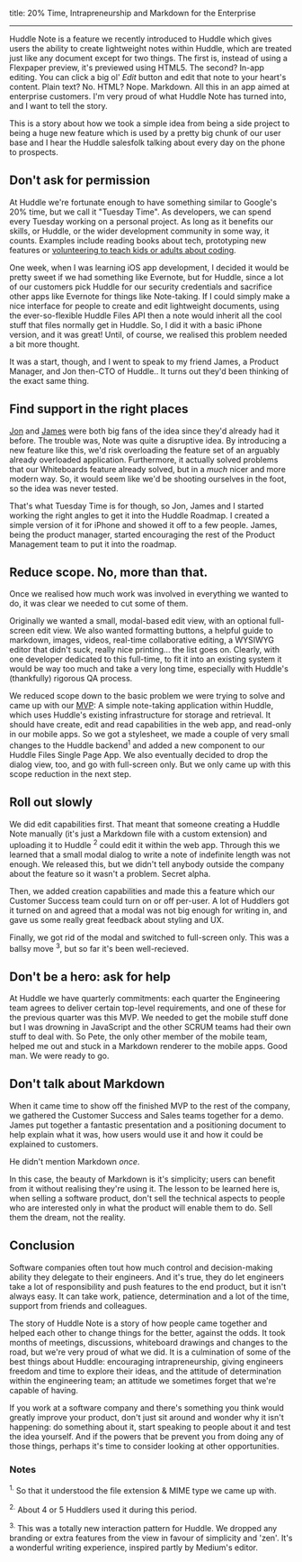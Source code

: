 title: 20% Time, Intrapreneurship and Markdown for the Enterprise

------

Huddle Note is a feature we recently introduced to Huddle which gives users the ability to create lightweight notes within Huddle, which are treated just like any document except for two things. The first is, instead of using a Flexpaper preview, it's previewed using HTML5. The second? In-app editing. You can click a big ol' *Edit* button and edit that note to your heart's content. Plain text? No. HTML? Nope. Markdown. All this in an app aimed at enterprise customers. I'm very proud of what Huddle Note has turned into, and I want to tell the story.

This is a story about how we took a simple idea from being a side project to being a huge new feature which is used by a pretty big chunk of our user base and I hear the Huddle salesfolk talking about every day on the phone to prospects.

## Don't ask for permission

At Huddle we're fortunate enough to have something similar to Google's 20% time, but we call it "Tuesday Time". As developers, we can spend every Tuesday working on a personal project. As long as it benefits our skills, or Huddle, or the wider development community in some way, it counts. Examples include reading books about tech, prototyping new features or [volunteering to teach kids or adults about coding](http://codeclub.org.uk/).

One week, when I was learning iOS app development, I decided it would be pretty sweet if we had something like Evernote, but for Huddle, since a lot of our customers pick Huddle for our security credentials and sacrifice other apps like Evernote for things like Note-taking. If I could simply make a nice interface for people to create and edit lightweight documents, using the ever-so-flexible Huddle Files API then a note would inherit all the cool stuff that files normally get in Huddle. So, I did it with a basic iPhone version, and it was great! Until, of course, we realised this problem needed a bit more thought.

It was a start, though, and I went to speak to my friend James, a Product Manager, and Jon then-CTO of Huddle.. It turns out they'd been thinking of the exact same thing.

## Find support in the right places

[Jon](https://twitter.com/jonathanhowell) and [James](https://twitter.com/jamespipe) were both big fans of the idea since they'd already had it before. The trouble was, Note was quite a disruptive idea. By introducing a new feature like this, we'd risk overloading the feature set of an arguably already overloaded application. Furthermore, it actually solved problems that our Whiteboards feature already solved, but in a *much* nicer and more modern way. So, it would seem like we'd be shooting ourselves in the foot, so the idea was never tested.

That's what Tuesday Time is for though, so Jon, James and I started working the right angles to get it into the Huddle Roadmap. I created a simple version of it for iPhone and showed it off to a few people. James, being the product manager, started encouraging the rest of the Product Management team to put it into the roadmap.

## Reduce scope. No, more than that.

Once we realised how much work was involved in everything we wanted to do, it was clear we needed to cut some of them.

Originally we wanted a small, modal-based edit view, with an optional full-screen edit view. We also wanted formatting buttons, a helpful guide to markdown, images, videos, real-time collaborative editing, a WYSIWYG editor that didn't suck, really nice printing... the list goes on. Clearly, with one developer dedicated to this full-time, to fit it into an existing system it would be way too much and take a very long time, especially with Huddle's (thankfully) rigorous QA process.

We reduced scope down to the basic problem we were trying to solve and came up with our [MVP](http://en.wikipedia.org/wiki/Minimum_viable_product): A simple note-taking application within Huddle, which uses Huddle's existing infrastructure for storage and retrieval. It should have create, edit and read capabilities in the web app, and read-only in our mobile apps. So we got a stylesheet, we made a couple of very small changes to the Huddle backend<sup>1</sup> and added a new component to our Huddle Files Single Page App. We also eventually decided to drop the dialog view, too, and go with full-screen only. But we only came up with this scope reduction in the next step.

## Roll out slowly

We did edit capabilities first. That meant that someone creating a Huddle Note manually (it's just a Markdown file with a custom extension) and uploading it to Huddle <sup>2</sup> could edit it within the web app. Through this we learned that a small modal dialog to write a note of indefinite length was not enough. We released this, but we didn't tell anybody outside the company about the feature so it wasn't a problem. Secret alpha.

Then, we added creation capabilities and made this a feature which our Customer Success team could turn on or off per-user. A lot of Huddlers got it turned on and agreed that a modal was not big enough for writing in, and gave us some really great feedback about styling and UX.

Finally, we got rid of the modal and switched to full-screen only. This was a ballsy move <sup>3</sup>, but so far it's been well-recieved.

## Don't be a hero: ask for help

At Huddle we have quarterly commitments: each quarter the Engineering team agrees to deliver certain top-level requirements, and one of these for the previous quarter was this MVP. We needed to get the mobile stuff done but I was drowning in JavaScript and the other SCRUM teams had their own stuff to deal with. So Pete, the only other member of the mobile team, helped me out and stuck in a Markdown renderer to the mobile apps. Good man. We were ready to go.

## Don't talk about Markdown

When it came time to show off the finished MVP to the rest of the company, we gathered the Customer Success and Sales teams together for a demo. James put together a fantastic presentation and a positioning document to help explain what it was, how users would use it and how it could be explained to customers.

He didn't mention Markdown *once*.

In this case, the beauty of Markdown is it's simplicity; users can benefit from it without realising they're using it. The lesson to be learned here is, when selling a software product, don't sell the technical aspects to people who are interested only in what the product will enable them to do. Sell them the dream, not the reality.

## Conclusion

Software companies often tout how much control and decision-making ability they delegate to their engineers. And it's true, they do let engineers take a lot of responsibility and push features to the end product, but it isn't always easy. It can take work, patience, determination and a lot of the time, support from friends and colleagues.

The story of Huddle Note is a story of how people came together and helped each other to change things for the better, against the odds. It took months of meetings, discussions, whiteboard drawings and changes to the road, but we're very proud of what we did. It is a culmination of some of the best things about Huddle: encouraging intrapreneurship, giving engineers freedom and time to explore their ideas, and the attitude of determination within the engineering team; an attitude we sometimes forget that we're capable of having.

If you work at a software company and there's something you think would greatly improve your product, don't just sit around and wonder why it isn't happening: do something about it, start speaking to people about it and test the idea yourself. And if the powers that be prevent you from doing any of those things, perhaps it's time to consider looking at other opportunities.

### Notes

<sup>1.</sup> So that it understood the file extension & MIME type we came up with.

<sup>2.</sup> About 4 or 5 Huddlers used it during this period.

<sup>3.</sup> This was a totally new interaction pattern for Huddle. We dropped any branding or extra features from the view in favour of simplicity and 'zen'. It's a wonderful writing experience, inspired partly by Medium's editor.
